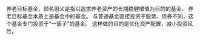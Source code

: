 养老目标基金，顾名思义是指以追求养老资产的长期稳健增值为目的的基金。
养老目标基金本质上是基金中的基金。
与普通基金直接投资于股票、债券不同，这个基金专门投资于“一篮子”的基金。
这样做的目的是优化资产配置，减小投资风险。
